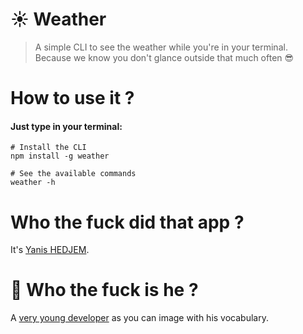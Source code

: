 # :sunny: Weather
> A simple CLI to see the weather while you're in your terminal.  
> Because we know you don't glance outside that much often :sunglasses:

# How to use it ?
#### Just type in your terminal: 
```shell
# Install the CLI
npm install -g weather

# See the available commands
weather -h
```

# Who the fuck did that app ?
It's [Yanis HEDJEM][profil].

# :metal: Who the fuck is he ? 
A [very young developer][profil] as you can image with his vocabulary.

[profil]: https://github.com/yanishoss
